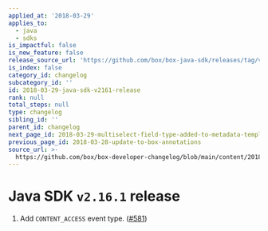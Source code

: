 ```yaml
---
applied_at: '2018-03-29'
applies_to:
  - java
  - sdks
is_impactful: false
is_new_feature: false
release_source_url: 'https://github.com/box/box-java-sdk/releases/tag/v2.16.1'
is_index: false
category_id: changelog
subcategory_id: ''
id: 2018-03-29-java-sdk-v2161-release
rank: null
total_steps: null
type: changelog
sibling_id: ''
parent_id: changelog
next_page_id: 2018-03-29-multiselect-field-type-added-to-metadata-templates
previous_page_id: 2018-03-28-update-to-box-annotations
source_url: >-
  https://github.com/box/box-developer-changelog/blob/main/content/2018/03-29-java-sdk-v2161-release.md
---
```

# Java SDK `v2.16.1` release

1. Add `CONTENT_ACCESS` event type.  ([#581](https://github.com/box/box-java-sdk/pull/581))